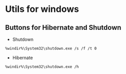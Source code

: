 # Utils for windows

## Buttons for Hibernate and Shutdown

- Shutdown
```
%windir%\System32\shutdown.exe /s /f /t 0
```

- Hibernate
```
%windir%\System32\shutdown.exe /h
```
